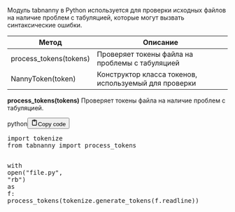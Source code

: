 <p>Модуль tabnanny в Python используется для проверки исходных файлов
на наличие проблем с табуляцией, которые могут вызвать синтаксические ошибки.</p>
<table>
<thead>
<tr>
<th>Метод</th>
<th>Описание</th>
</tr>
</thead>
<tbody>
<tr>
<td>process_tokens(tokens)</td>
<td>Проверяет токены файла на проблемы с табуляцией</td>
</tr>
<tr>
<td>NannyToken(token)</td>
<td>Конструктор класса токенов, используемый для проверки</td>
</tr>
</tbody>
</table>
<p><strong>process_tokens(tokens)</strong> Проверяет токены файла на наличие проблем с табуляцией.</p>
<div class="code_element"><div class="lang_line"><text>python</text><button class="copy_code_button" onclick="CopyCode(this)"><svg style="width: 1.2em;height: 1.2em;" aria-hidden="true" xmlns="http://www.w3.org/2000/svg" fill="none" viewBox="0 0 24 24"><path stroke="currentColor" stroke-linecap="round" stroke-linejoin="round" stroke-width="2" d="M15 4h3a1 1 0 0 1 1 1v15a1 1 0 0 1-1 1H6a1 1 0 0 1-1-1V5a1 1 0 0 1 1-1h3m0 3h6m-5-4v4h4V3h-4Z"/></svg><text>Copy code</text></button></div><div class="code language-python"><div class="highlight"><pre><span></span><span class="kn">import</span> <span class="nn">tokenize</span>
<span class="kn">from</span> <span class="nn">tabnanny</span> <span class="kn">import</span> <span class="n">process_tokens</span>

<span class="k">with</span> <span class="nb">open</span><span class="p">(</span><span class="s2">&quot;file.py&quot;</span><span class="p">,</span> <span class="s2">&quot;rb&quot;</span><span class="p">)</span> <span class="k">as</span> <span class="n">f</span><span class="p">:</span>
    <span class="n">process_tokens</span><span class="p">(</span><span class="n">tokenize</span><span class="o">.</span><span class="n">generate_tokens</span><span class="p">(</span><span class="n">f</span><span class="o">.</span><span class="n">readline</span><span class="p">))</span>
</pre></div></div></div>